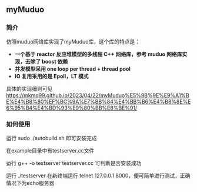## myMuduo

### 简介

仿照muduo网络库实现了myMuduo库，这个库的特点是：

- **一个基于 reactor 反应堆模型的多线程 C++ 网络库，参考 muduo 网络库实现，去除了 boost 依赖**
- **并发模型采用 one loop per thread + thread pool**
- **IO 复用采用的是 Epoll，LT 模式**

具体的实现细则可见 https://mkmq99.github.io/2023/04/22/myMuduo%E5%9B%9E%E9%A1%BE%E4%B8%80%EF%BC%9A%E7%BB%84%E4%BB%B6%E4%B8%8E%E6%95%B4%E4%BD%93%E9%80%BB%E8%BE%91/

### 如何使用

运行 sudo ./autobuild.sh 即可安装完成

在example目录中有testserver.cc文件

运行 g++ -o testserver testserver.cc 可判断是否安装成功

运行 ./testserver 在新终端运行 telnet 127.0.0.1 8000，便可简单进行测试，正确情况下为echo服务器


